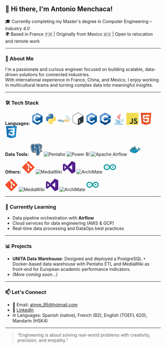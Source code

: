 ## 👋 Hi there, I'm Antonio Menchaca!

🎓 Currently completing my Master's degree in Computer Engineering – *Industry 4.0*  
🌍 Based in France 🇫🇷 | Originally from Mexico 🇲🇽 | Open to relocation and remote work

---

### 🚀 About Me
I'm a passionate and curious engineer focused on building scalable, data-driven solutions for connected industries.  
With international experience in France, China, and Mexico, I enjoy working in multicultural teams and turning complex data into meaningful insights.

---

### 🛠️ Tech Stack
**Languages:** <img src="https://raw.githubusercontent.com/devicons/devicon/master/icons/c/c-original.svg" alt="C" width="40" height="40"/>
<img src="https://raw.githubusercontent.com/devicons/devicon/master/icons/python/python-original.svg" alt="Python" width="40"/> <img src="https://raw.githubusercontent.com/devicons/devicon/master/icons/mysql/mysql-original-wordmark.svg" alt="SQL" width="40"/> <img src="https://raw.githubusercontent.com/devicons/devicon/master/icons/bash/bash-original.svg" alt="Bash" width="40"/> <img src="https://raw.githubusercontent.com/devicons/devicon/master/icons/c/c-original.svg" alt="C" width="40"/> <img src="https://raw.githubusercontent.com/devicons/devicon/master/icons/cplusplus/cplusplus-original.svg" alt="C++" width="40"/> <img src="https://raw.githubusercontent.com/devicons/devicon/master/icons/java/java-original.svg" alt="Java" width="40"/> <img src="https://raw.githubusercontent.com/devicons/devicon/master/icons/javascript/javascript-original.svg" alt="JavaScript" width="40"/> <img src="https://raw.githubusercontent.com/devicons/devicon/master/icons/html5/html5-original.svg" alt="HTML" width="40"/> <img src="https://raw.githubusercontent.com/devicons/devicon/master/icons/css3/css3-original.svg" alt="CSS" width="40"/>

**Data Tools:** <img src="https://raw.githubusercontent.com/devicons/devicon/master/icons/postgresql/postgresql-original.svg" alt="PostgreSQL" width="40"/> <img src="https://www.pentaho.com/themes/custom/pentaho_frontend/logo.svg" alt="Pentaho" width="40"/> <!-- You may need to upload your own if this breaks --> <img src="https://img.icons8.com/color/48/000000/power-bi.png" alt="Power BI" width="40"/> <img src="https://upload.wikimedia.org/wikipedia/commons/d/de/AirflowLogo.png" alt="Apache Airflow" width="40"/> <img src="https://raw.githubusercontent.com/devicons/devicon/master/icons/docker/docker-original.svg" alt="Docker" width="40"/>

**Others:** <img src="https://raw.githubusercontent.com/devicons/devicon/master/icons/git/git-original.svg" alt="Git" width="40"/> <img src="https://upload.wikimedia.org/wikipedia/commons/thumb/1/10/MediaWiki_logo_1.svg/1024px-MediaWiki_logo_1.svg.png" alt="MediaWiki" width="40"/> <img src="https://raw.githubusercontent.com/devicons/devicon/master/icons/visualstudio/visualstudio-plain.svg" alt="Visual Studio" width="40"/> <img src="https://upload.wikimedia.org/wikipedia/commons/f/fb/ArchiMate_Logo.png" alt="ArchiMate" width="40"/> <img src="https://raw.githubusercontent.com/devicons/devicon/master/icons/arduino/arduino-original.svg" alt="Arduino" width="40"/>

<!-- Git -->
<img src="https://raw.githubusercontent.com/devicons/devicon/master/icons/git/git-original.svg" alt="Git" width="40"/>

<!-- MediaWiki -->
<img src="https://upload.wikimedia.org/wikipedia/commons/4/4c/MediaWiki-2020-logo.svg" alt="MediaWiki" width="40"/>

<!-- Visual Studio -->
<img src="https://raw.githubusercontent.com/devicons/devicon/master/icons/visualstudio/visualstudio-plain.svg" alt="Visual Studio" width="40"/>

<!-- ArchiMate -->
<img src="https://raw.githubusercontent.com/archimodel/archimate-font/main/dist/archimate-icon.svg" alt="ArchiMate" width="40"/>

<!-- Arduino -->
<img src="https://raw.githubusercontent.com/devicons/devicon/master/icons/arduino/arduino-original.svg" alt="Arduino" width="40"/>

---

### 🌱 Currently Learning
- Data pipeline orchestration with **Airflow**
- Cloud services for data engineering (AWS & GCP)
- Real-time data processing and DataOps best practices

---

### 📊 Projects
- **UNITA Data Warehouse:** Designed and deployed a PostgreSQL + Docker-based data warehouse with Pentaho ETL and MediaWiki as front-end for European academic performance indicators.  
- *(More coming soon…)*

---

### 📫 Let's Connect
- 📧 Email: atmm_95@hotmail.com  
- 💼 [LinkedIn](www.linkedin.com/in/antonio-de-jesús-menchaca-martínez-3025ab11b/)  
- 🌐 Languages: Spanish (native), French (B2), English (TOEFL 620), Mandarin (HSK4)

---

> “Engineering is about solving real-world problems with creativity, precision, and empathy.”




<!--
**amenchaca95/amenchaca95** is a ✨ _special_ ✨ repository because its `README.md` (this file) appears on your GitHub profile.

Here are some ideas to get you started:

- 🔭 I’m currently working on ...
- 🌱 I’m currently learning ...
- 👯 I’m looking to collaborate on ...
- 🤔 I’m looking for help with ...
- 💬 Ask me about ...
- 📫 How to reach me: ...
- 😄 Pronouns: ...
- ⚡ Fun fact: ...
-->
